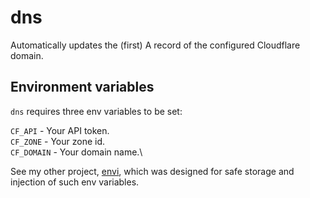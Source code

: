 # dns
Automatically updates the (first) A record of the configured Cloudflare domain.

## Environment variables
`dns` requires three env variables to be set:

`CF_API` - Your API token.\
`CF_ZONE` - Your zone id.\
`CF_DOMAIN` - Your domain name.\

See my other project, [envi](https://github.com/periaate/envi), which was designed for safe storage and injection of such env variables.